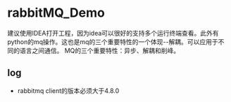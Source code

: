 # rabbitMQ_Demo
建议使用IDEA打开工程，因为idea可以很好的支持多个运行终端查看。此外有python的mq操作。这也是mq的三个重要特性的一个体现--解耦。可以应用于不同的语言之间通信。
MQ的三个重要特性：异步、解耦和削峰。
## log
* rabbitmq client的版本必须大于4.8.0